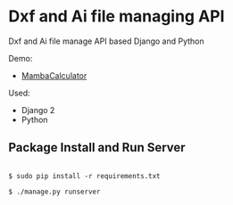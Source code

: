 # Dxf and Ai file managing API

Dxf and Ai file manage API based Django and Python

Demo:

- [MambaCalculator](https://mambacalculator.azurewebsites.net/)

Used:

- Django 2
- Python

Package Install and Run Server
------------

```

$ sudo pip install -r requirements.txt

$ ./manage.py runserver

```
